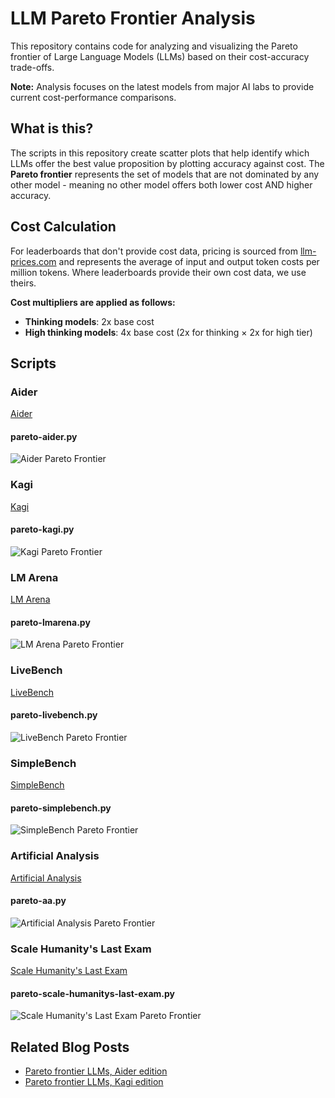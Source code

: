 # LLM Pareto Frontier Analysis

This repository contains code for analyzing and visualizing the Pareto frontier of Large Language Models (LLMs) based on their cost-accuracy trade-offs.

**Note:** Analysis focuses on the latest models from major AI labs to provide current cost-performance comparisons.

## What is this?

The scripts in this repository create scatter plots that help identify which LLMs offer the best value proposition by plotting accuracy against cost. The **Pareto frontier** represents the set of models that are not dominated by any other model - meaning no other model offers both lower cost AND higher accuracy.

## Cost Calculation

For leaderboards that don't provide cost data, pricing is sourced from [llm-prices.com](https://www.llm-prices.com/) and represents the average of input and output token costs per million tokens. Where leaderboards provide their own cost data, we use theirs.

**Cost multipliers are applied as follows:**
- **Thinking models**: 2x base cost
- **High thinking models**: 4x base cost (2x for thinking × 2x for high tier)


## Scripts

### Aider

[Aider](https://aider.chat/docs/leaderboards/)

#### pareto-aider.py

![Aider Pareto Frontier](pareto-aider.png)

### Kagi

[Kagi](https://help.kagi.com/kagi/ai/llm-benchmark.html)

#### pareto-kagi.py

![Kagi Pareto Frontier](pareto-kagi.png)

### LM Arena

[LM Arena](https://lmarena.ai/)

#### pareto-lmarena.py

![LM Arena Pareto Frontier](pareto-lmarena.png)

### LiveBench

[LiveBench](https://livebench.ai/)

#### pareto-livebench.py

![LiveBench Pareto Frontier](pareto-livebench.png)

### SimpleBench

[SimpleBench](https://simple-bench.com/)

#### pareto-simplebench.py

![SimpleBench Pareto Frontier](pareto-simplebench.png)

### Artificial Analysis

[Artificial Analysis](https://artificialanalysis.ai/leaderboards/models)

#### pareto-aa.py

![Artificial Analysis Pareto Frontier](pareto-aa.png)

### Scale Humanity's Last Exam

[Scale Humanity's Last Exam](https://scale.com/leaderboard/humanitys_last_exam)

#### pareto-scale-humanitys-last-exam.py

![Scale Humanity's Last Exam Pareto Frontier](pareto-scale-humanitys-last-exam.png)


## Related Blog Posts

- [Pareto frontier LLMs, Aider edition](https://samek.fyi/pareto-frontier-llms-aider-edition/)
- [Pareto frontier LLMs, Kagi edition](https://samek.fyi/pareto-frontier-models-kagi-edition/)
